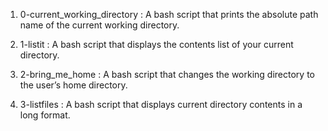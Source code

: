1. 0-current_working_directory : A bash script that prints the absolute path name of the current working directory.

2. 1-listit : A bash script that displays the contents list of your current directory.

3. 2-bring_me_home :  A bash script that changes the working directory to the user’s home directory.

4. 3-listfiles : A bash script that displays current directory contents in a long format.
